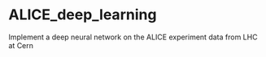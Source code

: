 # ALICE_deep_learning
Implement a deep neural network on the ALICE experiment data from LHC at Cern

